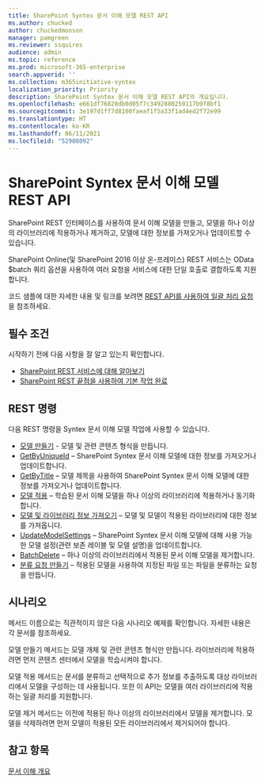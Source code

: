 ```yaml
---
title: SharePoint Syntex 문서 이해 모델 REST API
ms.author: chucked
author: chuckedmonson
manager: pamgreen
ms.reviewer: ssquires
audience: admin
ms.topic: reference
ms.prod: microsoft-365-enterprise
search.appverid: ''
ms.collection: m365initiative-syntex
localization_priority: Priority
description: SharePoint Syntex 문서 이해 모델 REST API의 개요입니다.
ms.openlocfilehash: e661df76828db0d05f7c3492880259117b9f8bf1
ms.sourcegitcommit: 3e197d1ff7d8100faeaf1f5a33f1ad4ed2f72e99
ms.translationtype: HT
ms.contentlocale: ko-KR
ms.lasthandoff: 06/11/2021
ms.locfileid: "52908092"
---
```

# <a name="sharepoint-syntex-document-understanding-model-rest-api"></a>SharePoint Syntex 문서 이해 모델 REST API

SharePoint REST 인터페이스를 사용하여 문서 이해 모델을 만들고, 모델을 하나 이상의 라이브러리에 적용하거나 제거하고, 모델에 대한 정보를 가져오거나 업데이트할 수 있습니다. 

SharePoint Online(및 SharePoint 2016 이상 온-프레미스) REST 서비스는 OData $batch 쿼리 옵션을 사용하여 여러 요청을 서비스에 대한 단일 호출로 결합하도록 지원합니다. 

코드 샘플에 대한 자세한 내용 및 링크를 보려면 [REST API를 사용하여 일괄 처리 요청](/sharepoint/dev/sp-add-ins/make-batch-requests-with-the-rest-apis)을 참조하세요.

## <a name="prerequisites"></a>필수 조건

시작하기 전에 다음 사항을 잘 알고 있는지 확인합니다.

- [SharePoint REST 서비스에 대해 알아보기](/sharepoint/dev/sp-add-ins/get-to-know-the-sharepoint-rest-service) 
- [SharePoint REST 끝점을 사용하여 기본 작업 완료](/sharepoint/dev/sp-add-ins/complete-basic-operations-using-sharepoint-rest-endpoints)

## <a name="rest-commands"></a>REST 명령

다음 REST 명령을 Syntex 문서 이해 모델 작업에 사용할 수 있습니다.

- [모델 만들기](rest-createmodel-method.md) - 모델 및 관련 콘텐츠 형식을 만듭니다.
- [GetByUniqueId](rest-getbyuniqueid-method.md) – SharePoint Syntex 문서 이해 모델에 대한 정보를 가져오거나 업데이트합니다.
- [GetByTitle](rest-getbytitle-method.md) – 모델 제목을 사용하여 SharePoint Syntex 문서 이해 모델에 대한 정보를 가져오거나 업데이트합니다.
- [모델 적용](rest-applymodel-method.md) – 학습된 문서 이해 모델을 하나 이상의 라이브러리에 적용하거나 동기화합니다.
- [모델 및 라이브러리 정보 가져오기](rest-getmodelandlibraryinfo.md) – 모델 및 모델이 적용된 라이브러리에 대한 정보를 가져옵니다.
- [UpdateModelSettings](rest-updatemodelsettings-method.md) – SharePoint Syntex 문서 이해 모델에 대해 사용 가능한 모델 설정(관련 보존 레이블 및 모델 설명)을 업데이트합니다.
- [BatchDelete](rest-batchdelete-method.md) – 하나 이상의 라이브러리에서 적용된 문서 이해 모델을 제거합니다.
- [분류 요청 만들기](rest-createclassificationrequest.md) – 적용된 모델을 사용하여 지정된 파일 또는 파일을 분류하는 요청을 만듭니다.

## <a name="scenarios"></a>시나리오

메서드 이름으로는 직관적이지 않은 다음 시나리오 예제를 확인합니다. 자세한 내용은 각 문서를 참조하세요.

모델 만들기 메서드는 모델 개체 및 관련 콘텐츠 형식만 만듭니다. 라이브러리에 적용하려면 먼저 콘텐츠 센터에서 모델을 학습시켜야 합니다.

모델 적용 메서드는 문서를 분류하고 선택적으로 추가 정보를 추출하도록 대상 라이브러리에서 모델을 구성하는 데 사용됩니다. 또한 이 API는 모델을 여러 라이브러리에 적용하는 일괄 처리를 지원합니다.

모델 제거 메서드는 이전에 적용된 하나 이상의 라이브러리에서 모델을 제거합니다. 모델을 삭제하려면 먼저 모델이 적용된 모든 라이브러리에서 제거되어야 합니다.


## <a name="see-also"></a>참고 항목

[문서 이해 개요](../document-understanding-overview.md)

